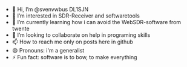 - 👋 Hi, I’m @svenvwbus DL1SJN
- 👀 I’m interested in SDR-Receiver and softwaretools
- 🌱 I’m currently learning how i can avoid the WebSDR-software from twente
- 💞️ I’m looking to collaborate on help in programing skills
- 📫 How to reach me only on posts here in github
- 😄 Pronouns: i'm a generalist
- ⚡ Fun fact: software is to bow, to make everything

<!---
svenvwbus/svenvwbus is a ✨ special ✨ repository because its `README.md` (this file) appears on your GitHub profile.
You can click the Preview link to take a look at your changes.
--->
